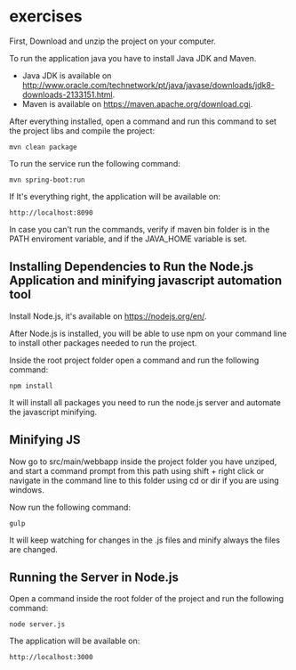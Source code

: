 # exercises

First, Download and unzip the project on your computer.

To run the application java you have to install Java JDK and Maven.
- Java JDK is available on http://www.oracle.com/technetwork/pt/java/javase/downloads/jdk8-downloads-2133151.html.
- Maven is available on https://maven.apache.org/download.cgi.

After everything installed, open a command and run this command to set the project libs and compile the project:

    mvn clean package

To run the service run the following command:

    mvn spring-boot:run

If It's everything right, the application will be available on: 

    http://localhost:8090

In case you can't run the commands, verify if maven bin folder is in the PATH enviroment variable, and if the JAVA_HOME variable is set.

## Installing Dependencies to Run the Node.js Application and minifying javascript automation tool

Install Node.js, it's available on https://nodejs.org/en/.

After Node.js is installed, you will be able to use npm on your command line to install other packages needed to run the project.

Inside the root project folder open a command and run the following command:

    npm install

It will install all packages you need to run the node.js server and automate the javascript minifying.
    
## Minifying JS

Now go to src/main/webbapp inside the project folder you have unziped, and start a command prompt from this path using shift + right click or navigate in the command line to this folder using cd or dir if you are using windows.

Now run the following command:

    gulp 

It will keep watching for changes in the .js files and minify always the files are changed.

## Running the Server in Node.js

Open a command inside the root folder of the project and run the following command:

    node server.js

The application will be available on:

    http://localhost:3000
